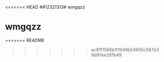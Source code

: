 <<<<<<< HEAD
##12321313# wmgqzz
# wmgqzz
=======
README
>>>>>>> ec81f1566b1f1649b53605c567b39d97ee291b49
